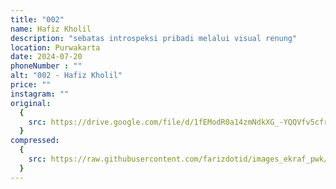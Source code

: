 ```yaml
---
title: "002"
name: Hafiz Kholil
description: "sebatas introspeksi pribadi melalui visual renung"
location: Purwakarta
date: 2024-07-20
phoneNumber : ""
alt: "002 - Hafiz Kholil"
price: ""
instagram: ""
original:
  {
    src: https://drive.google.com/file/d/1fEModR0a14zmNdkXG_-YQQVfv5cfr2yL/view?usp=sharing,
  }
compressed:
  {
    src: https://raw.githubusercontent.com/farizdotid/images_ekraf_pwk/main/teraspendopocoffee/002.jpg,
  }
---
```

